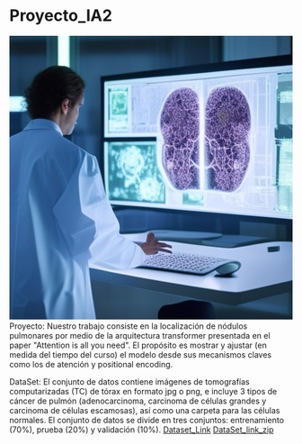 # Proyecto_IA2
![Banner](Baner.jpeg)
Proyecto:
Nuestro trabajo consiste en la localización de nódulos pulmonares por medio de la arquitectura transformer 
presentada en el paper "Attention is all you need". El propósito es mostrar y ajustar (en medida del tiempo del curso) 
el modelo desde sus mecanismos claves como los de atención y positional encoding.

DataSet: 
El conjunto de datos contiene imágenes de tomografías computarizadas (TC) de tórax en formato jpg o png,
e incluye 3 tipos de cáncer de pulmón (adenocarcinoma, carcinoma de células grandes y carcinoma de células escamosas),
así como una carpeta para las células normales.
El conjunto de datos se divide en tres conjuntos: entrenamiento (70%), prueba (20%) y validación (10%).
[Dataset_Link](https://www.kaggle.com/datasets/mohamedhanyyy/chest-ctscan-images/)
[DataSet_link_zip](https://www.kaggle.com/datasets/mohamedhanyyy/chest-ctscan-images/download?datasetVersionNumber=1)
